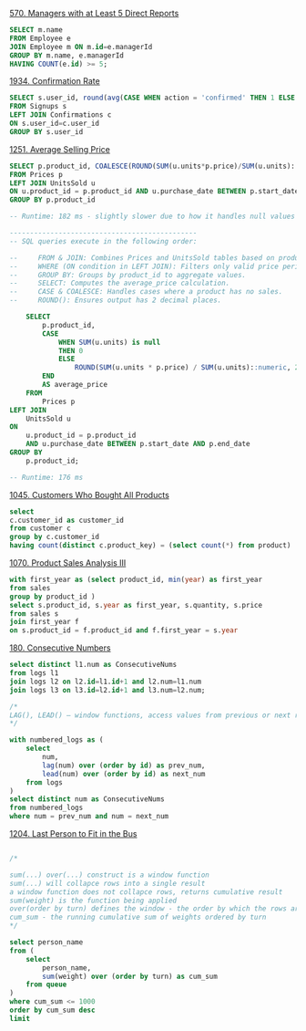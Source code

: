 [570. Managers with at Least 5 Direct Reports](https://leetcode.com/problems/managers-with-at-least-5-direct-reports/description/)

```sql
SELECT m.name
FROM Employee e
JOIN Employee m ON m.id=e.managerId
GROUP BY m.name, e.managerId
HAVING COUNT(e.id) >= 5;
```

[1934. Confirmation Rate](https://leetcode.com/problems/confirmation-rate/description/)

```sql
SELECT s.user_id, round(avg(CASE WHEN action = 'confirmed' THEN 1 ELSE 0 END), 2) AS confirmation_rate
FROM Signups s
LEFT JOIN Confirmations c
ON s.user_id=c.user_id
GROUP BY s.user_id
```

[1251. Average Selling Price](https://leetcode.com/problems/average-selling-price/description/)
```sql
SELECT p.product_id, COALESCE(ROUND(SUM(u.units*p.price)/SUM(u.units)::decimal, 2), 0) as average_price
FROM Prices p
LEFT JOIN UnitsSold u
ON u.product_id = p.product_id AND u.purchase_date BETWEEN p.start_date AND p.end_date
GROUP BY p.product_id

-- Runtime: 182 ms - slightly slower due to how it handles null values and data type conversions

----------------------------------------------
-- SQL queries execute in the following order:

--     FROM & JOIN: Combines Prices and UnitsSold tables based on product_id and purchase_date.
--     WHERE (ON condition in LEFT JOIN): Filters only valid price periods for each sale.
--     GROUP BY: Groups by product_id to aggregate values.
--     SELECT: Computes the average_price calculation.
--     CASE & COALESCE: Handles cases where a product has no sales.
--     ROUND(): Ensures output has 2 decimal places.

    SELECT 
        p.product_id,
        CASE
            WHEN SUM(u.units) is null
            THEN 0
            ELSE
                ROUND(SUM(u.units * p.price) / SUM(u.units)::numeric, 2)
        END
        AS average_price
    FROM 
        Prices p
LEFT JOIN 
    UnitsSold u
ON 
    u.product_id = p.product_id 
    AND u.purchase_date BETWEEN p.start_date AND p.end_date
GROUP BY 
    p.product_id;

-- Runtime: 176 ms
```


[1045. Customers Who Bought All Products](https://leetcode.com/problems/customers-who-bought-all-products/description/)

```sql
select 
c.customer_id as customer_id
from customer c
group by c.customer_id
having count(distinct c.product_key) = (select count(*) from product)

```


[1070. Product Sales Analysis III](https://leetcode.com/problems/product-sales-analysis-iii/description/)
```sql
with first_year as (select product_id, min(year) as first_year
from sales
group by product_id )
select s.product_id, s.year as first_year, s.quantity, s.price
from sales s
join first_year f
on s.product_id = f.product_id and f.first_year = s.year
```


[180. Consecutive Numbers](https://leetcode.com/problems/consecutive-numbers/description/)

```sql
select distinct l1.num as ConsecutiveNums
from logs l1
join logs l2 on l2.id=l1.id+1 and l2.num=l1.num
join logs l3 on l3.id=l2.id+1 and l3.num=l2.num;

/*
LAG(), LEAD() – window functions, access values from previous or next rows.
*/

with numbered_logs as (
    select
        num,
        lag(num) over (order by id) as prev_num,
        lead(num) over (order by id) as next_num
    from logs
)
select distinct num as ConsecutiveNums
from numbered_logs
where num = prev_num and num = next_num
```

[1204. Last Person to Fit in the Bus](https://leetcode.com/problems/last-person-to-fit-in-the-bus/description/)

```sql

/*

sum(...) over(...) construct is a window function
sum(...) will collapce rows into a single result
a window function does not collapce rows, returns cumulative result
sum(weight) is the function being applied
over(order by turn) defines the window - the order by which the rows are processed
cum_sum - the running cumulative sum of weights ordered by turn
*/

select person_name
from (
    select
        person_name,
        sum(weight) over (order by turn) as cum_sum
    from queue
)
where cum_sum <= 1000
order by cum_sum desc
limit 
```

